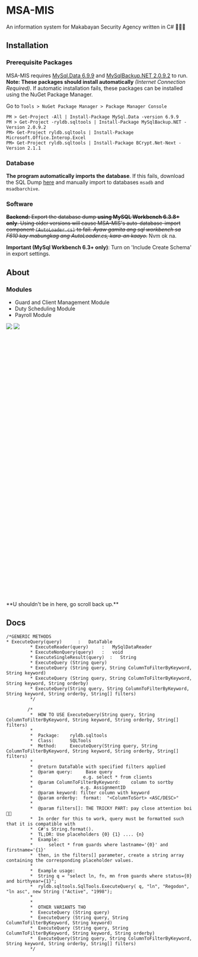 # MSA-MIS
An information system for Makabayan Security Agency written in C# &#x1F499;&#x1F499;&#x1F499;



## Installation
### Prerequisite Packages
MSA-MIS requires [MySql.Data 6.9.9](https://www.nuget.org/packages/MySql.Data/6.9.9) and [MySqlBackup.NET 2.0.9.2](https://www.nuget.org/packages/MySqlBackup.NET/2.0.9.2) to run. **Note: These packages should install automatically** *(Internet Connection Required)*. If automatic installation fails, these packages can be installed using the NuGet Package Manager.

Go to `Tools > NuGet Package Manager > Package Manager Console`
```
PM > Get-Project -All | Install-Package MySql.Data -version 6.9.9
PM > Get-Project -ryldb.sqltools | Install-Package MySqlBackup.NET -Version 2.0.9.2
PM> Get-Project ryldb.sqltools | Install-Package Microsoft.Office.Interop.Excel
PM> Get-Project ryldb.sqltools | Install-Package BCrypt.Net-Next -Version 2.1.1
```

### Database 
**The program automatically imports the database**. If this fails, download the SQL Dump [here](https://github.com/lerycibalio/msa-mis/tree/master/sql) and manually import to databases `msadb` and `msadbarchive`.

### Software
~~**Backend:** Export the database dump **using MySQL Workbench 6.3.8+ only**. Using older versions will cause MSA-MIS's auto-database-import component `(AutoLoader.cs)` to fail. *Ayaw gamita ang sql workbench sa F610 kay mabungkag ang AutoLoader.cs, kara-an kaayo*.~~
Nvm ok na.

**Important (MySql Workbench 6.3+ only)**: Turn on  'Include Create Schema' in export settings. 

## About
### Modules
* Guard and Client Management Module
* Duty Scheduling Module
* Payroll Module

![](sss-contribution-table-2017.png)
![](revised-withholding-tax-tables.jpg)

<br>
<br>
<br>
<br>
<br>
<br>
<br>
<br>
<br>
<br>
<br>
<br>
<br>
<br>
<br>
<br>
<br>
<br>
<br>
<br>
<br>
<br>
<br>
<br>
<br>
<br>
<br>
<br>
<br>
<br>
<br>
<br>
<br>
<br>
<br>
<br>
<br>
<br>
<br>
<br>
<br>
<br>
**U shouldn't be in here, go scroll back up.**

## Docs

```
/*GENERIC METHODS
* ExecuteQuery(query)      :   DataTable
         * ExecuteReader(query)     :   MySqlDataReader
         * ExecuteNonQuery(query)   :   void
         * ExecuteSingleResult(query)  :   String
         * ExecuteQuery (String query)
         * ExecuteQuery (String query, String ColumnToFilterByKeyword, String keyword)
         * ExecuteQuery (String query, String ColumnToFilterByKeyword, String keyword, String orderby)
         * ExecuteQuery(String query, String ColumnToFilterByKeyword, String keyword, String orderby, String[] filters)
         */

        /*
         *  HOW TO USE ExecuteQuery(String query, String ColumnToFilterByKeyword, String keyword, String orderby, String[] filters)
         *  
         *  Package:    ryldb.sqltools
         *  Class:      SQLTools
         *  Method:     ExecuteQuery(String query, String ColumnToFilterByKeyword, String keyword, String orderby, String[] filters)
         *  
         *  @return DataTable with specified filters applied
         *  @param query:     Base query
         *                   e.g. select * from clients
         *  @param ColumnToFilterByKeyword:    column to sortby
         *                  e.g. AssignmentID
         *  @param keyword: filter column with keyword
         *  @param orderby:  format:  "<ColumnToSort> <ASC/DESC>"
         *  
         *  @param filters[]: THE TRICKY PART: pay close attention boi 👀👀
         *  In order for this to work, query must be formatted such that it is compatible with
         *  C#'s String.format(). 
         *  TL;DR: Use placeholders {0} {1} .... {n}
         *  Example: 
         *      select * from guards where lastname='{0}' and firstname='{1}'
         *  then, in the filters[] parameter, create a string array containing the corresponding placeholder values.
         *  
         *  Example usage:
         *  String q = "select ln, fn, mn from guards where status={0} and birthyear={1}";
         *  ryldb.sqltools.SqlTools.ExecuteQuery( q, "ln", "Regodon", "ln asc", new String ("Active", "1998");
         * 
         * 
         *  OTHER VARIANTS THO
         *  ExecuteQuery (String query)
         *  ExecuteQuery (String query, String ColumnToFilterByKeyword, String keyword)
         *  ExecuteQuery (String query, String ColumnToFilterByKeyword, String keyword, String orderby)
         *  ExecuteQuery(String query, String ColumnToFilterByKeyword, String keyword, String orderby, String[] filters)
         */

```


